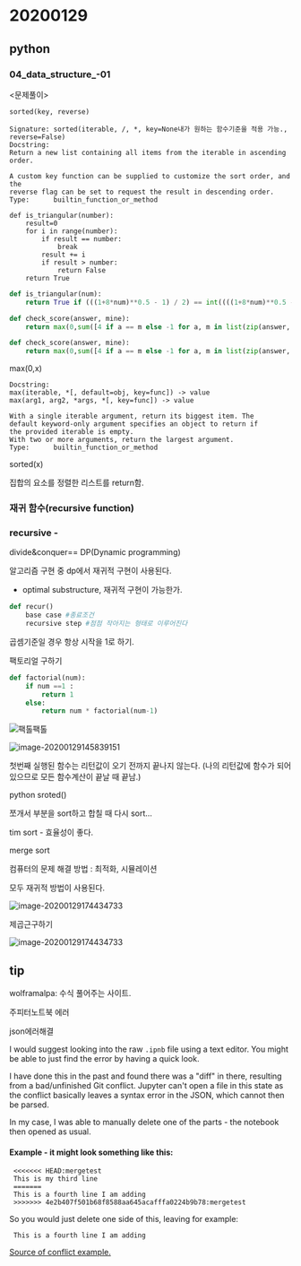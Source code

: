 # 20200129

## python

### 04_data_structure_-01

<문제풀이>

`sorted(key, reverse)`

```
Signature: sorted(iterable, /, *, key=None내가 원하는 함수기준을 적용 가능., reverse=False)
Docstring:
Return a new list containing all items from the iterable in ascending order.

A custom key function can be supplied to customize the sort order, and the
reverse flag can be set to request the result in descending order.
Type:      builtin_function_or_method
```

```
def is_triangular(number):
    result=0
    for i in range(number):        
        if result == number:
            break
        result += i
        if result > number:
            return False
    return True
```

```python
def is_triangular(num):
    return True if (((1+8*num)**0.5 - 1) / 2) == int((((1+8*num)**0.5 - 1) / 2)) else False
```

```python
def check_score(answer, mine):
    return max(0,sum([4 if a == m else -1 for a, m in list(zip(answer, mine)) ]))
```

```python
def check_score(answer, mine):
    return max(0,sum([4 if a == m else -1 for a, m in list(zip(answer, mine)) if m])) 빈스트링은('') false
```

max(0,x)

```
Docstring:
max(iterable, *[, default=obj, key=func]) -> value
max(arg1, arg2, *args, *[, key=func]) -> value

With a single iterable argument, return its biggest item. The
default keyword-only argument specifies an object to return if
the provided iterable is empty.
With two or more arguments, return the largest argument.
Type:      builtin_function_or_method
```

sorted(x)

집합의 요소를 정렬한 리스트를 return함.



### 재귀 함수(recursive function)

### recursive - 

divide&conquer== DP(Dynamic programming)

알고리즘 구현 중 dp에서 재귀적 구현이 사용된다.

- optimal substructure, 재귀적 구현이 가능한가.

```python
def recur()
	base case #종료조건
    recursive step #점점 작아지는 형태로 이루어진다
```

곱셈기준일 경우 항상 시작을 1로 하기.

팩토리얼 구하기

```python
def factorial(num):
    if num ==1 :
        return 1
    else:
        return num * factorial(num-1)
```

![팩톨팩톨](https://user-images.githubusercontent.com/52446416/61354150-7b6b9480-a8ac-11e9-9172-81a33e092e85.png)



![image-20200129145839151](C:\Users\multicampus\TIL\20200129_python_problem_.assets\image-20200129145839151.png)

첫번째 실행된 함수는 리턴값이 오기 전까지 끝나지 않는다. (나의 리턴값에 함수가 되어있으므로 모든 함수계산이 끝날 때 끝남.)





python sroted()

쪼개서 부분을 sort하고 합칠 때 다시 sort...

tim sort - 효율성이 좋다.

merge sort



컴퓨터의 문제 해결 방법 : 최적화, 시뮬레이션

모두 재귀적 방법이 사용된다.



![image-20200129174434733](C:\Users\multicampus\TIL\20200129_python_problem_recursive.assets\image-20200129174434733.png)

제곱근구하기

![image-20200129174434733](D:\Git\TIL\20200129_python_problem_recursive.assets\image-20200129174434733.png)





## tip

wolframalpa: 수식 풀어주는 사이트.



주피터노트북 에러

json에러해결

I would suggest looking into the raw `.ipnb` file using a text editor. You might be able to just find the error by having a quick look.

I have done this in the past and found there was a "diff" in there, resulting from a bad/unfinished Git conflict. Jupyter can't open a file in this state as the conflict basically leaves a syntax error in the JSON, which cannot then be parsed.

In my case, I was able to manually delete one of the parts - the notebook then opened as usual.

#### Example - it might look something like this:

```
 <<<<<<< HEAD:mergetest
 This is my third line
 =======
 This is a fourth line I am adding
 >>>>>>> 4e2b407f501b68f8588aa645acafffa0224b9b78:mergetest
```

So you would just delete one side of this, leaving for example:

```
 This is a fourth line I am adding
```

[Source of conflict example.](http://genomewiki.ucsc.edu/index.php/Resolving_merge_conflicts_in_Git)